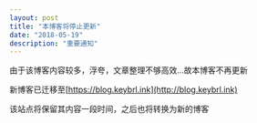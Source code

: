```yaml
---
layout: post
title: "本博客将停止更新"
date: "2018-05-19"
description: "重要通知"
---
```


由于该博客内容较多，浮夸，文章整理不够高效...故本博客不再更新

新博客已迁移至[https://blog.keybrl.ink](http://blog.keybrl.ink)

该站点将保留其内容一段时间，之后也将转换为新的博客